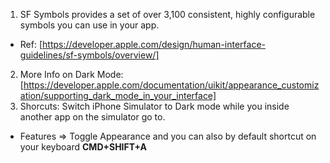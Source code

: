 1. SF Symbols provides a set of over 3,100 consistent, highly configurable symbols you can use in your app.
- Ref: [https://developer.apple.com/design/human-interface-guidelines/sf-symbols/overview/]
2. More Info on Dark Mode: [https://developer.apple.com/documentation/uikit/appearance_customization/supporting_dark_mode_in_your_interface]
3. Shorcuts: Switch iPhone Simulator to Dark mode while you inside another app on the simulator go to.

- Features => Toggle Appearance and you can also by default shortcut on your keyboard **CMD+SHIFT+A**
